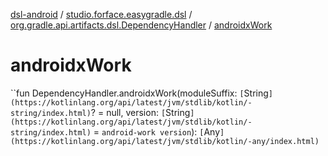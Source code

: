 [dsl-android](../../index.md) / [studio.forface.easygradle.dsl](../index.md) / [org.gradle.api.artifacts.dsl.DependencyHandler](index.md) / [androidxWork](./androidx-work.md)

# androidxWork

``fun DependencyHandler.androidxWork(moduleSuffix: `[`String`](https://kotlinlang.org/api/latest/jvm/stdlib/kotlin/-string/index.html)`? = null, version: `[`String`](https://kotlinlang.org/api/latest/jvm/stdlib/kotlin/-string/index.html)` = `android-work version`): `[`Any`](https://kotlinlang.org/api/latest/jvm/stdlib/kotlin/-any/index.html)`
